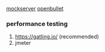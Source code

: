 [mockserver](https://www.mock-server.com/mock_server/mockserver_ui.html)
[openbullet](https://github.com/openbullet/openbullet)

### performance testing
1. https://gatling.io/ (recommended)
2. jmeter
